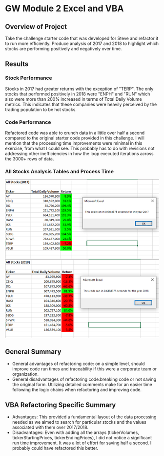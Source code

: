 # GW Module 2 Excel and VBA
## Overview of Project

Take the challenge starter code that was developed for Steve and refactor it to run more efficiently. Produce analysis of 2017 and 2018 to highlight which stocks are performing positively and negatively over time. 

## Results

### Stock Performance
Stocks in 2017 had greater returns with the exception of "TERP". The only stocks that performed positively in 2018 were "ENPH" and "RUN" which also were more than 200% increased in terms of Total Daily Volume metrics. This indicates that these companies were heavily perceived by the trading population to be hot stocks. 

### Code Performance
Refactored code was able to crunch data in a little over half a second compared to the original starter code provided in this challenge. I will mention that the processing time improvements were minimal in this exercise, from what I could see. This probably has to do with revisions not addressing other inefficiencies in how the loop executed iterations across the 3000+ rows of data.

### All Stocks Analysis Tables and Process Time

![2017 Analysis](https://github.com/demarcomf/stock-analysis/blob/main/VBA_Challenge_2017.PNG)
![2018 Analysis](https://github.com/demarcomf/stock-analysis/blob/main/VBA_Challenge_2018.PNG)

## General Summary
- General advantages of refactoring code: on a simple level, should improve code run times and traceability if this were a corporate team or organization. 
- General disadvantages of refactoring code:breaking code or not saving the original form. Utilizing detailed comments make for an easier time following the logic chains when refactoring and improving code. 

## VBA Refactoring Specific Summary
- Advantages: This provided a fundamental layout of the data processing needed as we aimed to search for particular stocks and the values associated with them over 2017/2018.
- Disadvantages: Even with adding all the arrays (tickerVolumes, tickerStartingPrices, tickerEndingPrices), I did not notice a significant run time improvement. It was a lot of effort for saving half a second. I probably could have refactored this better.
